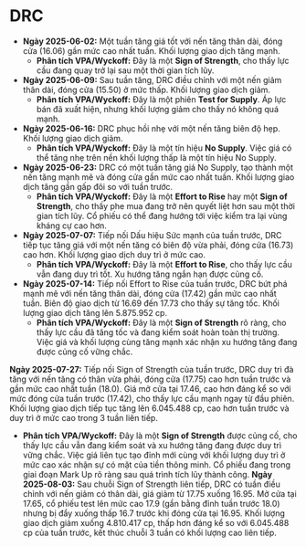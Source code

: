 # DRC

- **Ngày 2025-06-02:** Một tuần tăng giá tốt với nến tăng thân dài, đóng cửa (16.06) gần mức cao nhất tuần. Khối lượng giao dịch tăng mạnh.
    - **Phân tích VPA/Wyckoff:** Đây là một **Sign of Strength**, cho thấy lực cầu đang quay trở lại sau một thời gian tích lũy.
- **Ngày 2025-06-09:** Sau tuần tăng, DRC điều chỉnh với một nến giảm thân dài, đóng cửa (15.50) ở mức thấp. Khối lượng giao dịch giảm.
    - **Phân tích VPA/Wyckoff:** Đây là một phiên **Test for Supply**. Áp lực bán đã xuất hiện, nhưng khối lượng giảm cho thấy nó không quá mạnh.
- **Ngày 2025-06-16:** DRC phục hồi nhẹ với một nến tăng biên độ hẹp. Khối lượng giao dịch giảm.
    - **Phân tích VPA/Wyckoff:** Đây là một tín hiệu **No Supply**. Việc giá có thể tăng nhẹ trên nền khối lượng thấp là một tín hiệu No Supply.
- **Ngày 2025-06-23:** DRC có một tuần tăng giá No Supply, tạo thành một nến tăng mạnh mẽ và đóng cửa gần mức cao nhất tuần. Khối lượng giao dịch tăng gần gấp đôi so với tuần trước.
    - **Phân tích VPA/Wyckoff:** Đây là một **Effort to Rise** hay một **Sign of Strength**, cho thấy phe mua đang trở nên quyết liệt hơn sau một thời gian tích lũy. Cổ phiếu có thể đang hướng tới việc kiểm tra lại vùng kháng cự cao hơn.
- **Ngày 2025-07-07:** Tiếp nối Dấu hiệu Sức mạnh của tuần trước, DRC tiếp tục tăng giá với một nến tăng có biên độ vừa phải, đóng cửa (16.73) cao hơn. Khối lượng giao dịch duy trì ở mức cao.
    - **Phân tích VPA/Wyckoff:** Đây là một **Effort to Rise**, cho thấy lực cầu vẫn đang duy trì tốt. Xu hướng tăng ngắn hạn được củng cố.
- **Ngày 2025-07-14:** Tiếp nối Effort to Rise của tuần trước, DRC bứt phá mạnh mẽ với nến tăng thân dài, đóng cửa (17.42) gần mức cao nhất tuần. Biên độ giao dịch từ 16.69 đến 17.73 cho thấy sự tăng tốc. Khối lượng giao dịch tăng lên 5.875.952 cp.
    - **Phân tích VPA/Wyckoff:** Đây là một **Sign of Strength** rõ ràng, cho thấy lực cầu đã tăng tốc và đang kiểm soát hoàn toàn thị trường. Việc giá và khối lượng cùng tăng mạnh xác nhận xu hướng tăng đang được củng cố vững chắc.


**Ngày 2025-07-27:** Tiếp nối Sign of Strength của tuần trước, DRC duy trì đà tăng với nến tăng có thân vừa phải, đóng cửa (17.75) cao hơn tuần trước và gần mức cao nhất tuần (18.0). Giá mở cửa tại 17.46, cao hơn đáng kể so với mức đóng cửa tuần trước (17.42), cho thấy lực cầu mạnh ngay từ đầu phiên. Khối lượng giao dịch tiếp tục tăng lên 6.045.488 cp, cao hơn tuần trước và duy trì ở mức cao trong 3 tuần liên tiếp.

- **Phân tích VPA/Wyckoff:** Đây là một **Sign of Strength** được củng cố, cho thấy lực cầu vẫn đang kiểm soát và xu hướng tăng đang được duy trì vững chắc. Việc giá liên tục tạo đỉnh mới cùng với khối lượng duy trì ở mức cao xác nhận sự có mặt của tiền thông minh. Cổ phiếu đang trong giai đoạn Mark Up rõ ràng sau quá trình tích lũy thành công.
**Ngày 2025-08-03:** Sau chuỗi Sign of Strength liên tiếp, DRC có tuần điều chỉnh với nến giảm có thân dài, giá giảm từ 17.75 xuống 16.95. Mở cửa tại 17.65, cổ phiếu test lên mức cao 17.9 (gần bằng đỉnh tuần trước 18.0) nhưng bị đẩy xuống thấp 16.7 trước khi đóng cửa tại 16.95. Khối lượng giao dịch giảm xuống 4.810.417 cp, thấp hơn đáng kể so với 6.045.488 cp của tuần trước, kết thúc chuỗi 3 tuần có khối lượng cao liên tiếp.
